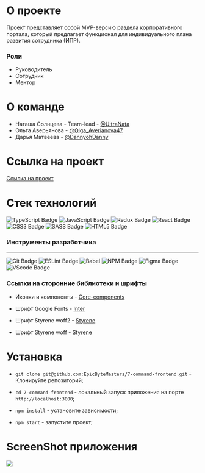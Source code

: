 # О проекте

Проект представляет собой MVP-версию раздела корпоративного портала, который предлагает функционал для индивидуального плана развития сотрудника (ИПР).

### Роли

- Руководитель
- Сотрудник
- Ментор

# О команде

- Наташа Солнцева - Team-lead - [@UltraNata](https://t.me/UltraNata)
- Ольга Аверьянова - [@Olga_Averianova47](https://t.me/Olga_Averianova47)
- Дарья Матвеева - [@DannyohDanny](https://t.me/DannyohDanny)

# Ссылка на проект

[Ссылка на проект](https://deploy-preview-110--resonant-cactus-89987a.netlify.app/)

# Стек технологий

<div> 
 <img src="https://img.shields.io/badge/TypeScript-%23404d59.svg?style=for-the-badge&logo=typescript&logoColor=blue" alt="TypeScript Badge" />
<img src="https://img.shields.io/badge/javascript-%23404d59.svg?style=for-the-badge&logo=javascript&logoColor=%23F7DF1E" alt="JavaScript Badge" />
<img src="https://img.shields.io/badge/Redux-%23404d59.svg?style=for-the-badge&logo=Redux&logoColor=violet" alt="Redux Badge" /> 
<img src="https://img.shields.io/badge/react-%23404d59.svg?style=for-the-badge&logo=react&logoColor=%2361DAFB" alt="React Badge" />
<img src="https://img.shields.io/badge/css3-%23404d59.svg?style=for-the-badge&logo=css3&logoColor=lightblue" alt="CSS3 Badge" />
<img src="https://img.shields.io/badge/SASS-%23404d59.svg?style=for-the-badge&logo=SASS&logoColor=hotpink" alt="SASS Badge" />
<img src="https://img.shields.io/badge/html5-%23404d59.svg?style=for-the-badge&logo=html5&logoColor=orange" alt="HTML5 Badge" />

 </div>

### Инструменты разработчика

---

<div id="general" style="display: inline">
  <img src="https://img.shields.io/badge/git-%23404d59.svg?style=for-the-badge&logo=git&logoColor=red" alt="Git Badge" />
  <img src="https://img.shields.io/badge/ESLint-%23404d59?style=for-the-badge&logo=eslint&logoColor=violet" alt="ESLint Badge" />
  <img src="https://img.shields.io/badge/babel-%23404d59?style=for-the-badge&logo=vscode&logoColor=white" alt="Babel" />
  <img src="https://img.shields.io/badge/NPM-%23404d59?style=for-the-badge&logo=npm&logoColor=red" alt="NPM Badge" />
  <img src="https://img.shields.io/badge/figma-%23404d59.svg?style=for-the-badge&logo=figma&logoColor=purple" alt="Figma Badge" />
  <img src="https://img.shields.io/badge/vscode-%23404d59?style=for-the-badge&logo=vscode&logoColor=white" alt="VScode Badge" />

### Ссылки на сторонние библиотеки и шрифты

- Иконки и компоненты - [Core-components](https://core-ds.github.io/core-components/master/?path=/docs/guidelines-accessibility-forms--docs)

- Шрифт Google Fonts - [Inter](https://fonts.google.com/specimen/Inter)
- Шрифт Styrene woff2 - [Styrene](https://alfabank.servicecdn.ru/media/fonts/styrene-ui/styrene-ui_regular.woff2)
- Шрифт Styrene woff - [Styrene](https://alfabank.servicecdn.ru/media/fonts/styrene-ui/styrene-ui_regular.woff)

# Установка

- `git clone git@github.com:EpicByteMasters/7-command-frontend.git` - Клонируйте репозиторий;

- `cd 7-command-frontend` - локальный запуск приложения на порте `http://localhost:3000`;

- `npm install` - yстановите зависимости;

- `npm start` - запустите проект;

# ScreenShot приложения

![](./src/images/screenForREADME.jpg)
